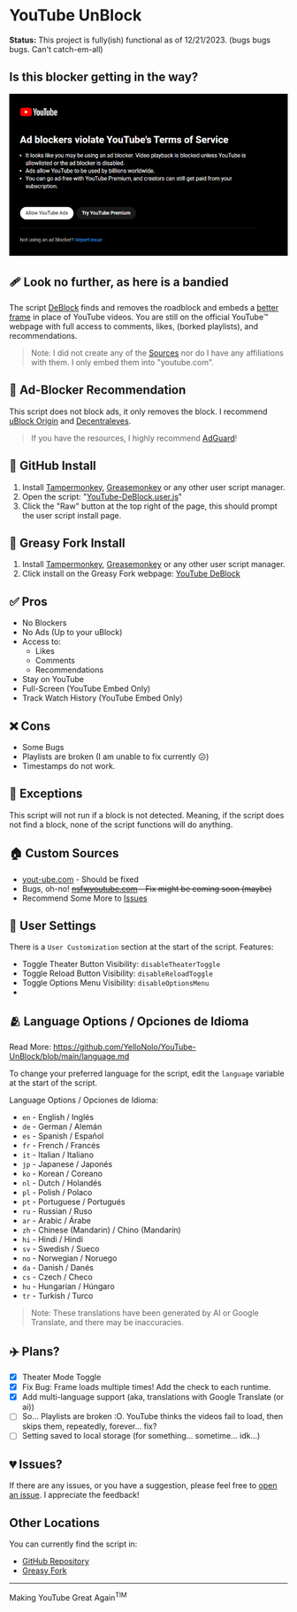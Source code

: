 # YouTube UnBlock

**Status:** This project is fully(ish) functional as of 12/21/2023. (bugs bugs bugs. Can't catch-em-all)

## Is this blocker getting in the way? 
![a rat](/img/YouTube-ad-blocker-not-experiment-dark.png)

## 🩹 Look no further, as here is a bandied
The script [DeBlock](/YouTube-DeBlock.user.js) finds and removes the roadblock and embeds a [better frame](#custom-sources) in place of YouTube videos. You are still on the official YouTube™️ webpage with full access to comments, likes, (borked playlists), and recommendations.

>Note: I did not create any of the [Sources](#custom-sources) nor do I have any affiliations with them. I only embed them into "youtube.com".

## 🚫 Ad-Blocker Recommendation  
This script does not block ads, it only removes the block. I recommend [uBlock Origin](https://github.com/gorhill/uBlock) and [Decentraleyes](https://chrome.google.com/webstore/detail/decentraleyes/ldpochfccmkkmhdbclfhpagapcfdljkj). 

>If you have the resources, I highly recommend [AdGuard](https://www.adguard.com/en/)!

## 📂 GitHub Install
1. Install [Tampermonkey](https://www.tampermonkey.net/), [Greasemonkey](https://addons.mozilla.org/en-US/firefox/addon/greasemonkey/) or any other user script manager.
2. Open the script: "[YouTube-DeBlock.user.js](/YouTube-DeBlock.user.js)"
3. Click the "Raw" button at the top right of the page, this should prompt the user script install page.

## 🍴 Greasy Fork Install
1. Install [Tampermonkey](https://www.tampermonkey.net/), [Greasemonkey](https://addons.mozilla.org/en-US/firefox/addon/greasemonkey/) or any other user script manager.
2. Click install on the Greasy Fork webpage: [YouTube DeBlock](https://greasyfork.org/en/scripts/477098-youtube-deblock)


✅ Pros
---
- No Blockers
- No Ads (Up to your uBlock)
- Access to:
  - Likes
  - Comments
  - Recommendations
- Stay on YouTube
- Full-Screen (YouTube Embed Only)
- Track Watch History (YouTube Embed Only)

❌ Cons
---
- Some Bugs
- Playlists are broken (I am unable to fix currently ☹️)
- Timestamps do not work.

## 🥫 Exceptions
This script will not run if a block is not detected. Meaning, if the script does not find a block, none of the script functions will do anything.

## 🏠 Custom Sources
- [yout-ube.com](https://yout-ube.com) - Should be fixed
- Bugs, oh-no! ~~[nsfwyoutube.com](https://nsfwyoutube.com) - Fix might be coming soon (maybe)~~
- Recommend Some More to [Issues](https://github.com/YelloNolo/YouTube-UnBlock/issues/3)

## 📐 User Settings
There is a `User Customization` section at the start of the script. Features:
- Toggle Theater Button Visibility: `disableTheaterToggle`
- Toggle Reload Button Visibility: `disableReloadToggle`
- Toggle Options Menu Visibility: `disableOptionsMenu`
- [Language]: `language`

## 🫂 Language Options / Opciones de Idioma
Read More: https://github.com/YelloNolo/YouTube-UnBlock/blob/main/language.md

To change your preferred language for the script, edit the `language` variable at the start of the script.

Language Options / Opciones de Idioma:
- `en` - English / Inglés
- `de` - German / Alemán
- `es` - Spanish / Español
- `fr` - French / Francés
- `it` - Italian / Italiano
- `jp` - Japanese / Japonés
- `ko` - Korean / Coreano
- `nl` - Dutch / Holandés
- `pl` - Polish / Polaco
- `pt` - Portuguese / Portugués
- `ru` - Russian / Ruso
- `ar` - Arabic / Árabe
- `zh` - Chinese (Mandarin) / Chino (Mandarín)
- `hi` - Hindi / Hindi
- `sv` - Swedish / Sueco
- `no` - Norwegian / Noruego
- `da` - Danish / Danés
- `cs` - Czech / Checo
- `hu` - Hungarian / Húngaro
- `tr` - Turkish / Turco

> Note: These translations have been generated by AI or Google Translate, and there may be inaccuracies.

## ✈️ Plans?
- [x] Theater Mode Toggle
- [x] Fix Bug: Frame loads multiple times! Add the check to each runtime. 
- [x] Add multi-language support (aka, translations with Google Translate (or ai))
- [ ] So... Playlists are broken :O. YouTube thinks the videos fail to load, then skips them, repeatedly, forever... fix?
- [ ] Setting saved to local storage (for something... sometime... idk...)

## 💔 Issues?
If there are any issues, or you have a suggestion, please feel free to [open an issue](https://github.com/YelloNolo/YouTube-UnBlock/issues). I appreciate the feedback!

## Other Locations
You can currently find the script in:
- [GitHub Repository](https://github.com/YelloNolo/YouTube-UnBlock/)
- [Greasy Fork](https://greasyfork.org/en/scripts/477098-youtube-deblock)

---

Making YouTube Great Again<sup>TIM</sup>
